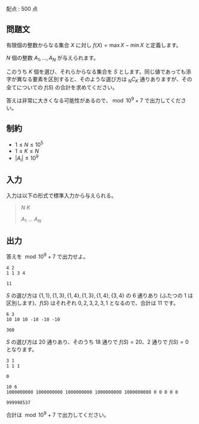 配点 : $500$ 点

## 問題文

有限個の整数からなる集合 $X$ に対し $f(X)=\max X - \min X$ と定義します。

$N$ 個の整数 $A_1,...,A_N$ が与えられます。

このうち $K$ 個を選び、それらからなる集合を $S$ とします。同じ値であっても添字が異なる要素を区別すると、そのような選び方は ${}_N C_K$ 通りありますが、その全てについての $f(S)$ の合計を求めてください。

答えは非常に大きくなる可能性があるので、$\bmod 10^9+7$ で出力してください。

## 制約

- $1 \leq N \leq 10^5$
- $1 \leq K \leq N$
- $|A_i| \leq 10^9$

## 入力

入力は以下の形式で標準入力から与えられる。

> $N$ $K$
> 
> $A_1$ $...$ $A_N$

## 出力

答えを $\bmod 10^9+7$ で出力せよ。

```input1
4 2
1 1 3 4
```

```output1
11
```

$S$ の選び方は $\{1,1\},\{1,3\},\{1,4\},\{1,3\},\{1,4\},\{3,4\}$ の $6$ 通りあり (ふたつの $1$ は区別します)、$f(S)$ はそれぞれ $0,2,3,2,3,1$ となるので、合計は $11$ です。

```input2
6 3
10 10 10 -10 -10 -10
```

```output2
360
```

$S$ の選び方は $20$ 通りあり、そのうち $18$ 通りで $f(S)=20$、$2$ 通りで $f(S)=0$ となります。

```input3
3 1
1 1 1
```

```output3
0
```

```input4
10 6
1000000000 1000000000 1000000000 1000000000 1000000000 0 0 0 0 0
```

```output4
999998537
```

合計は $\bmod 10^9+7$ で出力してください。